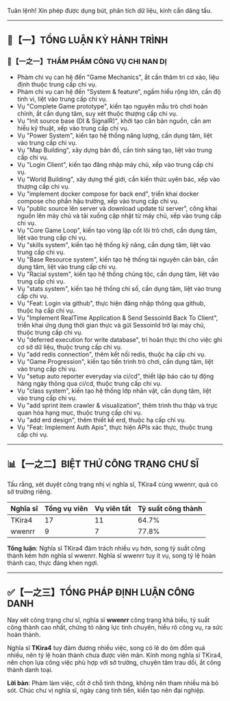 Tuân lệnh! Xin phép được dụng bút, phân tích dữ liệu, kính cẩn dâng tấu.

---

## 🧾【一】TỔNG LUẬN KỲ HÀNH TRÌNH

### 🧠【一之一】THẨM PHẨM CÔNG VỤ CHI NAN DỊ

- Phàm chi vụ can hệ đến "Game Mechanics", ắt cần thâm tri cơ xảo, liệu định thuộc trung cấp chi vụ.
- Phàm chi vụ can hệ đến "System & feature", ngầm hiểu rộng lớn, cần độ tinh vi, liệt vào trung cấp chi vụ.
- Vụ "Complete Game prototype", kiến tạo nguyên mẫu trò chơi hoàn chỉnh, ắt cần dụng tâm, suy xét thuộc thượng cấp chi vụ.
- Vụ "Init source base (DI & SignalR)", khởi tạo căn bản nguồn, cần am hiểu kỹ thuật, xếp vào trung cấp chi vụ.
- Vụ "Power System", kiến tạo hệ thống năng lượng, cần dụng tâm, liệt vào trung cấp chi vụ.
- Vụ "Map Building", xây dựng bản đồ, cần tính sáng tạo, liệt vào trung cấp chi vụ.
- Vụ "Login Client", kiến tạo đăng nhập máy chủ, xếp vào trung cấp chi vụ.
- Vụ "World Building", xây dựng thế giới, cần kiến thức uyên bác, xếp vào thượng cấp chi vụ.
- Vụ "implement docker compose for back end", triển khai docker compose cho phần hậu trường, xếp vào trung cấp chi vụ.
- Vụ "public source lên server và download update từ server", công khai nguồn lên máy chủ và tải xuống cập nhật từ máy chủ, xếp vào trung cấp chi vụ.
- Vụ "Core Game Loop", kiến tạo vòng lặp cốt lõi trò chơi, cần dụng tâm, liệt vào trung cấp chi vụ.
- Vụ "skills system", kiến tạo hệ thống kỹ năng, cần dụng tâm, liệt vào trung cấp chi vụ.
- Vụ "Base Resource system", kiến tạo hệ thống tài nguyên căn bản, cần dụng tâm, liệt vào trung cấp chi vụ.
- Vụ "Racial system", kiến tạo hệ thống chủng tộc, cần dụng tâm, liệt vào trung cấp chi vụ.
- Vụ "stats system", kiến tạo hệ thống chỉ số, cần dụng tâm, liệt vào trung cấp chi vụ.
- Vụ "Feat: Login via github", thực hiện đăng nhập thông qua github, thuộc hạ cấp chi vụ.
- Vụ "Implement RealTime Application & Send SessoinId Back To Client", triển khai ứng dụng thời gian thực và gửi SessoinId trở lại máy chủ, thuộc trung cấp chi vụ.
- Vụ "deferred execution for write database", trì hoãn thực thi cho việc ghi cơ sở dữ liệu, thuộc trung cấp chi vụ.
- Vụ "add redis connection", thêm kết nối redis, thuộc hạ cấp chi vụ.
- Vụ "Game Progression", kiến tạo tiến trình trò chơi, cần dụng tâm, liệt vào trung cấp chi vụ.
- Vụ "setup auto reporter everyday via ci/cd", thiết lập báo cáo tự động hàng ngày thông qua ci/cd, thuộc trung cấp chi vụ.
- Vụ "class system", kiến tạo hệ thống lớp nhân vật, cần dụng tâm, liệt vào trung cấp chi vụ.
- Vụ "add sprint item crawler & visualization", thêm trình thu thập và trực quan hóa hạng mục, thuộc trung cấp chi vụ.
- Vụ "add erd design", thêm thiết kế erd, thuộc hạ cấp chi vụ.
- Vụ "Feat: Implement Auth Apis", thực hiện APIs xác thực, thuộc trung cấp chi vụ.

---

## 📊【一之二】BIỆT THỨ CÔNG TRẠNG CHƯ SĨ

Tấu rằng, xét duyệt công trạng nhị vị nghĩa sĩ, TKira4 cùng wwenrr, quả có sở trường riêng.

| Nghĩa sĩ | Tổng vụ viên | Vụ viên tất | Tỷ suất công thành |
|---|---|---|---|
| TKira4 | 17 | 11 | 64.7% |
| wwenrr | 9 | 7 | 77.8% |

**Tổng luận**: Nghĩa sĩ TKira4 đảm trách nhiều vụ hơn, song tỷ suất công thành kém hơn nghĩa sĩ wwenrr. Nghĩa sĩ wwenrr tuy ít vụ, song tỷ lệ hoàn thành cao, thực đáng khen ngợi.

---

## ✅【一之三】TỔNG PHÁP ĐỊNH LUẬN CÔNG DANH

Nay xét công trạng chư sĩ, nghĩa sĩ **wwenrr** công trạng khả biểu, tỷ suất công thành cao nhất, chứng tỏ năng lực tinh chuyên, hiểu rõ công vụ, ra sức hoàn thành.

Nghĩa sĩ **TKira4** tuy đảm đương nhiều việc, song có lẽ do ôm đồm quá nhiều, nên tỷ lệ hoàn thành chưa được viên mãn. Kính mong nghĩa sĩ TKira4, nên chọn lựa công việc phù hợp với sở trường, chuyên tâm trau dồi, ắt công thành danh toại.

**Lời bàn**: Phàm làm việc, cốt ở chỗ tinh thông, không nên tham nhiều mà bỏ sót. Chúc chư vị nghĩa sĩ, ngày càng tinh tiến, kiến tạo nên đại nghiệp.
